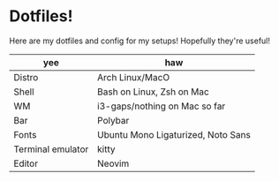 # Dotfiles!

Here are my dotfiles and config for my setups! Hopefully they're useful!

| yee               | haw                                                                |
|-------------------|--------------------------------------------------------------------|
| Distro            | Arch Linux/MacO                                                    |
| Shell             | Bash on Linux, Zsh on Mac                                          |
| WM                | i3-gaps/nothing on Mac so far                                      |
| Bar               | Polybar                                                            |
| Fonts             | Ubuntu Mono Ligaturized, Noto Sans                                 |
| Terminal emulator | kitty                                                              |
| Editor            | Neovim                                                             |

